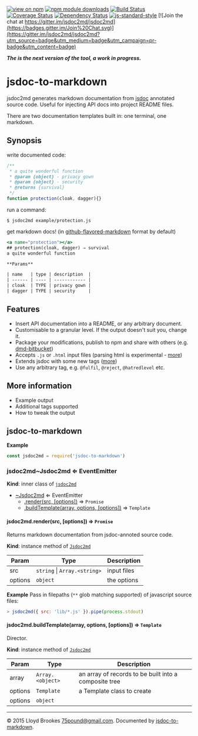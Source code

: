[![view on npm](http://img.shields.io/npm/v/jsdoc-to-markdown.svg)](https://www.npmjs.org/package/jsdoc-to-markdown)
[![npm module downloads](http://img.shields.io/npm/dt/jsdoc-to-markdown.svg)](https://www.npmjs.org/package/jsdoc-to-markdown)
[![Build Status](https://travis-ci.org/jsdoc2md/jsdoc-to-markdown.svg?branch=next)](https://travis-ci.org/jsdoc2md/jsdoc-to-markdown)
[![Coverage Status](https://coveralls.io/repos/github/jsdoc2md/jsdoc-to-markdown/badge.svg?branch=next)](https://coveralls.io/github/jsdoc2md/jsdoc-to-markdown?branch=next)
[![Dependency Status](https://david-dm.org/jsdoc2md/jsdoc-to-markdown.svg)](https://david-dm.org/jsdoc2md/jsdoc-to-markdown)
[![js-standard-style](https://img.shields.io/badge/code%20style-standard-brightgreen.svg)](https://github.com/feross/standard)
[![Join the chat at https://gitter.im/jsdoc2md/jsdoc2md](https://badges.gitter.im/Join%20Chat.svg)](https://gitter.im/jsdoc2md/jsdoc2md?utm_source=badge&utm_medium=badge&utm_campaign=pr-badge&utm_content=badge)

***The is the next version of the tool, a work in progress.***

# jsdoc-to-markdown
jsdoc2md generates markdown documentation from [jsdoc](http://usejsdoc.org) annotated source code. Useful for injecting API docs into project README files.

There are two documentation templates built in: one terminal, one markdown. 

## Synopsis
write documented code:
```js
/**
 * a quite wonderful function
 * @param {object} - privacy gown
 * @param {object} - security
 * @returns {survival}
 */
function protection(cloak, dagger){}
```

run a command:
```
$ jsdoc2md example/protection.js
```

get markdown docs! (in [github-flavored-markdown](https://help.github.com/articles/github-flavored-markdown/) format by default)
```handlebars
<a name="protection"></a>
## protection(cloak, dagger) ⇒ survival
a quite wonderful function

**Params**

| name   | type | description  |
| ------ | ---- | ------------ |
| cloak  | TYPE | privacy gown |
| dagger | TYPE | security     |
```

## Features

- Insert API documentation into a README, or any arbitrary document.
- Customisable to a granular level. If the output doesn't suit you, change it.
- Package your modifications, publish to npm and share with others (e.g. [dmd-bitbucket](https://github.com/jsdoc2md/dmd-bitbucket))
- Accepts `.js` or `.html` input files (parsing html is experimental - [more](https://github.com/jsdoc2md/jsdoc-parse/))
- Extends jsdoc with some new tags ([more](https://github.com/jsdoc2md/jsdoc-parse/))
- Use any arbitrary tag, e.g. `@fulfil`, `@reject`, `@hatredlevel` etc.

## More information

- Example output
- Additional tags supported
- How to tweak the output


<a name="module_jsdoc-to-markdown"></a>
## jsdoc-to-markdown
  
**Example**
```js
const jsdoc2md = require('jsdoc-to-markdown')
```

<a name="module_jsdoc-to-markdown..Jsdoc2md"></a>
### jsdoc2md~Jsdoc2md ⇐ EventEmitter  
**Kind**: inner class of [`jsdoc2md`](#module_jsdoc-to-markdown)  

* [~Jsdoc2md](#module_jsdoc-to-markdown..Jsdoc2md) ⇐ EventEmitter  
    * [.render(src, [options])](#module_jsdoc-to-markdown..Jsdoc2md+render) ⇒ `Promise`  
    * [.buildTemplate(array, options, [options])](#module_jsdoc-to-markdown..Jsdoc2md+buildTemplate) ⇒ `Template`  


<a name="module_jsdoc-to-markdown..Jsdoc2md+render"></a>
#### jsdoc2md.render(src, [options]) ⇒ `Promise`  
Returns markdown documentation from jsdoc-annoted source code.

**Kind**: instance method of [`Jsdoc2md`](#module_jsdoc-to-markdown..Jsdoc2md)  

| Param   | Type                              | Description |
| ------- | --------------------------------- | ----------- |
| src     |  `string` &#124; `Array.<string>` | input files |
| options |  `object`                         | the options |


**Example**
Pass in filepaths (`**` glob matching supported) of javascript source files:
```js
> jsdoc2md({ src: 'lib/*.js' }).pipe(process.stdout)
```

<a name="module_jsdoc-to-markdown..Jsdoc2md+buildTemplate"></a>
#### jsdoc2md.buildTemplate(array, options, [options]) ⇒ `Template`  
Director.

**Kind**: instance method of [`Jsdoc2md`](#module_jsdoc-to-markdown..Jsdoc2md)  

| Param   | Type              | Description                                           |
| ------- | ----------------- | ----------------------------------------------------- |
| array   |  `Array.<object>` | an array of records to be built into a composite tree |
| options |  `Template`       | a Template class to create                            |
| options |  `object`         |                                                       |




* * *

&copy; 2015 Lloyd Brookes <75pound@gmail.com>. Documented by [jsdoc-to-markdown](https://github.com/jsdoc2md/jsdoc-to-markdown).
